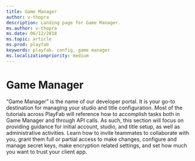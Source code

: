 ```yaml
---
title: Game Manager
author: v-thopra
description: Landing page for Game Manager.
ms.author: v-thopra
ms.date: 06/12/2018
ms.topic: article
ms.prod: playfab
keywords: playfab, config, game manager
ms.localizationpriority: medium
---
```


# Game Manager

“Game Manager” is the name of our developer portal. It is your go-to destination for managing your studio and title configuration. Most of the tutorials across PlayFab will reference how to accomplish tasks both in Game Manager and through API calls. As such, this section will focus on providing guidance for initial account, studio, and title setup, as well as administrative activities. Learn how to invite teammates to collaborate with you, grant them full or partial access to make changes, configure and manage secret keys, make encryption related settings, and set how much you want to trust your client app.
